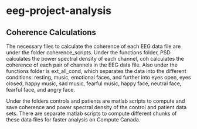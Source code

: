 # eeg-project-analysis

## Coherence Calculations
The necessary files to calculate the coherence of each EEG data file are under the folder coherence_scripts. Under the functions folder, PSD calculates the power spectral density of each channel, coh calculates the coherence of each pair of channels in the EEG data file. Also under the functions folder is ext_all_cond, which separates the data into the different conditions: resting, music, emotional faces, and further into eyes open, eyes closed, happy music, sad music, fearful music, happy face, neutral face, fearful face, and angry face. 

Under the folders controls and patients are matlab scripts to compute and save coherence and power spectral density of the control and patient data sets. There are separate matlab scripts to compute different chunks of these data files for faster analysis on Compute Canada. 


